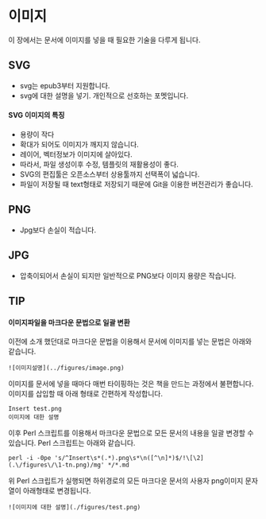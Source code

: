 # 이미지
이 장에서는 문서에 이미지를 넣을 때 필요한 기술을 다루게 됩니다.

## SVG
- svg는 epub3부터 지원합니다.
- svg에 대한 설명을 넣기.
개인적으로 선호하는 포멧입니다.

#### SVG 이미지의 특징
- 용량이 작다
- 확대가 되어도 이미지가 깨지지 않습니다.
- 레이어, 벡터정보가 이미지에 살아있다.
- 따라서, 파일 생성이후 수정, 템플릿의 재활용성이 좋다.
- SVG의 편집툴은 오픈소스부터 상용툴까지 선택폭이 넓습니다.
- 파일이 저장될 때 text형태로 저장되기 때문에 Git을 이용한 버전관리가 좋습니다.

## PNG
- Jpg보다 손실이 적습니다.


## JPG
- 압축이되어서 손실이 되지만 일반적으로 PNG보다 이미지 용량은 작습니다.

## TIP
#### 이미지파일을 마크다운 문법으로 일괄 변환
이전에 소개 했던대로 마크다운 문법을 이용해서 문서에 이미지를 넣는 문법은 아래와 같습니다.
	
	![이미지설명](../figures/image.png)

이미지를 문서에 넣을 때마다 매번 타이핑하는 것은 책을 만드는 과정에서 불편합니다.
이미지를 삽입할 때 아래 형태로 간편하게 작성합니다.

	Insert test.png
	이미지에 대한 설명

이후 Perl 스크립트를 이용해서 마크다운 문법으로 모든 문서의 내용을 일괄 변경할 수 있습니다.
Perl 스크립트는 아래와 같습니다.

	perl -i -0pe 's/^Insert\s*(.*).png\s*\n([^\n]*)$/!\[\2](.\/figures\/\1-tn.png)/mg' */*.md

위 Perl 스크립트가 실행되면 하위경로의 모든 마크다운 문서의 사용자 png이미지 문자열이 아래형태로 변경됩니다.

	![이미지에 대한 설명](./figures/test.png)

